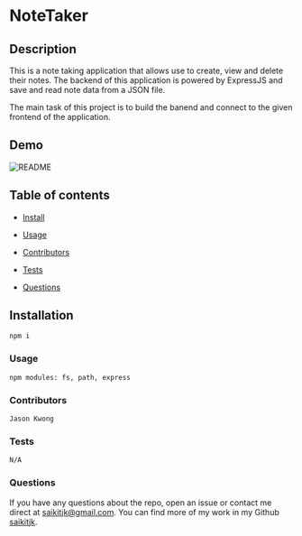 # NoteTaker

## Description

This is a note taking application that allows use to create, view and delete their notes. The backend of this application is powered by ExpressJS and save and read note data from a JSON file.

The main task of this project is to build the banend and connect to the given frontend of the application.

## Demo

![README](https://user-images.githubusercontent.com/34286313/91679445-2c5ae000-eafd-11ea-8b46-9ed78572dc37.gif)

## Table of contents

- [Install](#installation)

- [Usage](#Usage)

- [Contributors](#contributors)

- [Tests](#tests)

- [Questions](#Questions?)

## **Installation**

    npm i

### **Usage**

    npm modules: fs, path, express

### **Contributors**

    Jason Kwong

### **Tests**

    N/A

### **Questions**

If you have any questions about the repo, open an issue or contact me direct at saikitjk@gmail.com.
You can find more of my work in my Github [saikitjk](https://github.com/saikitjk/).
